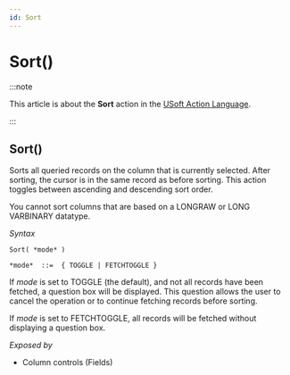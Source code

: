 ```yaml
---
id: Sort
---
```


# Sort()




:::note

This article is about the **Sort** action in the [USoft Action Language](/docs/Task_flow/Action_Language_reference/USoft_Action_Language.md).

:::

## **Sort()**

Sorts all queried records on the column that is currently selected. After sorting, the cursor is in the same record as before sorting. This action toggles between ascending and descending sort order.

You cannot sort columns that are based on a LONGRAW or LONG VARBINARY datatype.

*Syntax*

```
Sort( *mode* )

*mode*  ::=  { TOGGLE | FETCHTOGGLE }
```

If *mode* is set to TOGGLE (the default), and not all records have been fetched, a question box will be displayed. This question allows the user to cancel the operation or to continue fetching records before sorting.

If *mode* is set to FETCHTOGGLE, all records will be fetched without displaying a question box.

*Exposed by*

- Column controls (Fields)